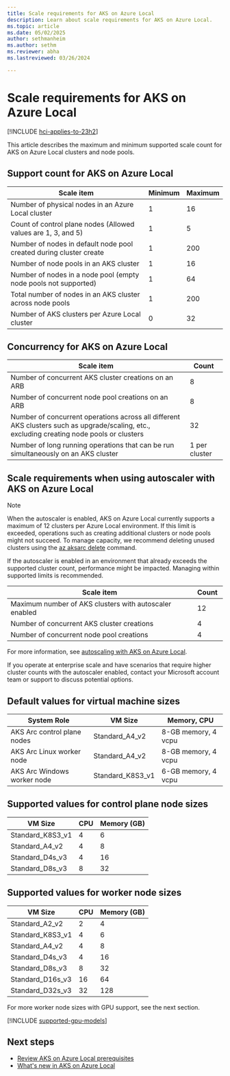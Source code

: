 ```yaml
---
title: Scale requirements for AKS on Azure Local
description: Learn about scale requirements for AKS on Azure Local.
ms.topic: article
ms.date: 05/02/2025
author: sethmanheim
ms.author: sethm 
ms.reviewer: abha
ms.lastreviewed: 03/26/2024

---
```


# Scale requirements for AKS on Azure Local

[!INCLUDE [hci-applies-to-23h2](includes/hci-applies-to-23h2.md)]

This article describes the maximum and minimum supported scale count for AKS on Azure Local clusters and node pools.

## Support count for AKS on Azure Local

| Scale item   | Minimum  | Maximum |
|--------------|----------|---------|
| Number of physical nodes in an Azure Local cluster  | 1  | 16 |
| Count of control plane nodes (Allowed values are 1, 3, and 5)  | 1 | 5 |
| Number of nodes in default node pool created during cluster create  | 1 | 200 |
| Number of node pools in an AKS cluster  | 1  | 16  |
| Number of nodes in a node pool (empty node pools not supported)  | 1 | 64 |
| Total number of nodes in an AKS cluster across node pools | 1 | 200 |
| Number of AKS clusters per Azure Local cluster | 0 | 32 |

## Concurrency for AKS on Azure Local

| Scale item  | Count  |
|-------------|--------|
| Number of concurrent AKS cluster creations on an ARB  | 8 |
| Number of concurrent node pool creations on an ARB  | 8  |
| Number of concurrent operations across all different AKS clusters such as upgrade/scaling, etc., excluding creating node pools or clusters  | 32 |
| Number of long running operations that can be run simultaneously on an AKS cluster  | 1 per cluster |

## Scale requirements when using autoscaler with AKS on Azure Local

> [!NOTE]
> When the autoscaler is enabled, AKS on Azure Local currently supports a maximum of 12 clusters per Azure Local environment. If this limit is exceeded, operations such as creating additional clusters or node pools might not succeed. To manage capacity, we recommend deleting unused clusters using the [az aksarc delete](/cli/azure/aksarc#az-aksarc-delete) command.
>
> If the autoscaler is enabled in an environment that already exceeds the supported cluster count, performance might be impacted. Managing within supported limits is recommended.

| Scale item  | Count  |
|-------------|--------|
| Maximum number of AKS clusters with autoscaler enabled | 12 |
| Number of concurrent AKS cluster creations | 4 |
| Number of concurrent node pool creations | 4 |

For more information, see [autoscaling with AKS on Azure Local](/azure/aks/aksarc/auto-scale-aks-arc).

If you operate at enterprise scale and have scenarios that require higher cluster counts with the autoscaler enabled, contact your Microsoft account team or support to discuss potential options.

## Default values for virtual machine sizes

| System Role                     | VM Size                                | Memory, CPU          |
|---------------------------------|----------------------------------------|----------------------|
| AKS Arc control plane nodes     | Standard_A4_v2                         | 8-GB memory, 4 vcpu  |
| AKS Arc Linux worker node       | Standard_A4_v2                         | 8-GB memory, 4 vcpu  |
| AKS Arc Windows worker node     | Standard_K8S3_v1                       | 6-GB memory, 4 vcpu  |

## Supported values for control plane node sizes

| VM Size                     | CPU  | Memory (GB)  |
|-----------------------------|------|--------------|
| Standard_K8S3_v1            | 4    | 6            |
| Standard_A4_v2              | 4    | 8            |
| Standard_D4s_v3             | 4    | 16           |
| Standard_D8s_v3             | 8    | 32           |

## Supported values for worker node sizes

| VM Size                     | CPU  | Memory (GB)  |
|-----------------------------|------|--------------|
| Standard_A2_v2              | 2    | 4            |
| Standard_K8S3_v1            | 4    | 6            |
| Standard_A4_v2              | 4    | 8            |
| Standard_D4s_v3             | 4    | 16           |
| Standard_D8s_v3             | 8    | 32           |
| Standard_D16s_v3            | 16   | 64           |
| Standard_D32s_v3            | 32   | 128          |

For more worker node sizes with GPU support, see the next section.

[!INCLUDE [supported-gpu-models](includes/supported-gpu-models.md)]

## Next steps

- [Review AKS on Azure Local prerequisites](aks-hci-network-system-requirements.md)
- [What's new in AKS on Azure Local](aks-whats-new-local.md)
